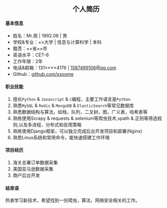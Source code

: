 ## **<center>个人简历</center>**
#### 基本信息
- 姓名：Mr.周 | 1992.08 | 男
- 学校&专业：××大学 | 信息与计算科学 | 本科
- 籍贯：××省××市     
- 英语水平：CET-6
- 工作年限：2年
- 电话&邮箱：131××××4176 | 1587499106@qq.com
- Github：[github.com/xxoome](https://github.com/xxoome)     

#### 职业技能
1. 擅长`Python` & `Javascript` & `C`编程，主要工作语言是`Python `
2. 熟悉`MySQL` & `Redis` & `MongoDB` & `ElasticSearch`等常见数据库  
3. 熟悉数据结构与算法，如栈，队列，二叉树，图，广义表，哈希表等
4. 熟练使用Scrapy & requests & selenium等爬虫技术,xpath & 正则等筛选规则,以及多进程、分布式和反爬策略
5. 熟练使用Django框架，可以独立完成后台开发项目和部署(Nginx)
6. 熟悉Linux系统和常用命令，能快速搭建工作环境

#### 项目经历
1. 海关总署订单数据采集   
2. 美国亚马逊数据采集  
3. 商户后台开发   

#### 结束语
热衷学习新技术，希望找到一份爬虫，算法，网络安全相关的工作。
